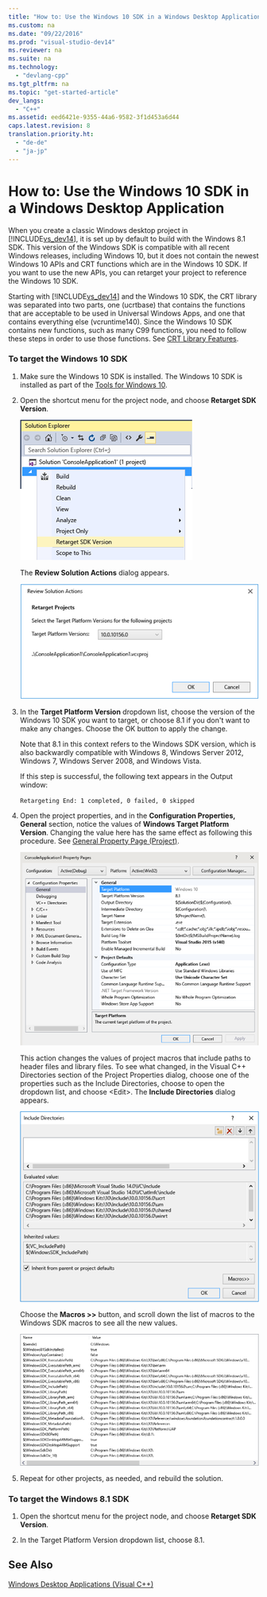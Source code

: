 ```yaml
---
title: "How to: Use the Windows 10 SDK in a Windows Desktop Application"
ms.custom: na
ms.date: "09/22/2016"
ms.prod: "visual-studio-dev14"
ms.reviewer: na
ms.suite: na
ms.technology: 
  - "devlang-cpp"
ms.tgt_pltfrm: na
ms.topic: "get-started-article"
dev_langs: 
  - "C++"
ms.assetid: eed6421e-9355-44a6-9582-3f1d453a6d44
caps.latest.revision: 8
translation.priority.ht: 
  - "de-de"
  - "ja-jp"
---
```

# How to: Use the Windows 10 SDK in a Windows Desktop Application
When you create a classic Windows desktop project in [!INCLUDE[vs_dev14](../vs140/includes/vs_dev14_md.md)], it is set up by default to build with the Windows 8.1 SDK. This version of the Windows SDK is compatible with all recent Windows releases, including Windows 10, but it does not contain the newest Windows 10 APIs and CRT functions which are in the Windows 10 SDK. If you want to use the new APIs, you can retarget your project to reference the Windows 10 SDK.  
  
 Starting with [!INCLUDE[vs_dev14](../vs140/includes/vs_dev14_md.md)] and the Windows 10 SDK, the CRT library was separated into two parts, one (ucrtbase) that contains the functions that are acceptable to be used in Universal Windows Apps, and one that contains everything else (vcruntime140). Since the Windows 10 SDK contains new functions, such as many C99 functions, you need to follow these steps in order to use those functions. See [CRT Library Features](../vs140/crt-library-features.md).  
  
### To target the Windows 10 SDK  
  
1.  Make sure the Windows 10 SDK is installed. The Windows 10 SDK is installed as part of the [Tools for Windows 10](http://go.microsoft.com/fwlink/?LinkID=617631).  
  
2.  Open the shortcut menu for the project node, and choose **Retarget SDK Version**.  
  
     ![Retarget SDK Version](../vs140/media/retargetingwindowssdk1.PNG "RetargetingWindowsSDK1")  
  
     The **Review Solution Actions** dialog appears.  
  
     ![Review Solution Actions](../vs140/media/retargetingwindowssdk2.PNG "RetargetingWindowsSDK2")  
  
3.  In the **Target Platform Version** dropdown list, choose the version of the Windows 10 SDK you want to target, or choose 8.1 if you don't want to make any changes. Choose the OK button to apply the change.  
  
     Note that 8.1 in this context refers to the Windows SDK version, which is also backwardly compatible with Windows 8, Windows Server 2012, Windows 7, Windows Server 2008, and Windows Vista.  
  
     If this step is successful, the following text appears in the Output window:  
  
     `Retargeting End: 1 completed, 0 failed, 0 skipped`  
  
4.  Open the project properties, and in the **Configuration Properties, General** section, notice the values of **Windows Target Platform Version**. Changing the value here has the same effect as following this procedure. See [General Property Page (Project)](../vs140/general-property-page--project-.md).  
  
     ![Target Platform Version](../vs140/media/retargetingwindowssdk3.PNG "RetargetingWindowsSDK3")  
  
     This action changes the values of project macros that include paths to header files and library files. To see what changed, in the Visual C++ Directories section of the Project Properties dialog, choose one of the properties such as the Include Directories, choose to open the dropdown list, and choose <Edit\>. The **Include Directories** dialog appears.  
  
     ![Include Directories dialog box](../vs140/media/retargetingwindowssdk4.PNG "RetargetingWindowsSDK4")  
  
     Choose the **Macros >>** button, and scroll down the list of macros to the Windows SDK macros to see all the new values.  
  
     ![Windows SDK Macros](../vs140/media/retargetingwindowssdk5.PNG "RetargetingWindowsSDK5")  
  
5.  Repeat for other projects, as needed, and rebuild the solution.  
  
### To target the Windows 8.1 SDK  
  
1.  Open the shortcut menu for the project node, and choose **Retarget SDK Version**.  
  
2.  In the Target Platform Version dropdown list, choose 8.1.  
  
## See Also  
 [Windows Desktop Applications (Visual C++)](../vs140/how-to--use-the-windows-10-sdk-in-a-windows-desktop-application.md)